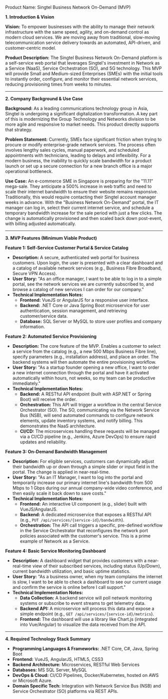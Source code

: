
Product Name: Singtel Business Network On-Demand (MVP)

**1. Introduction & Vision**

**Vision:** To empower businesses with the ability to manage their network infrastructure with the same speed, agility, and on-demand control as modern cloud services. We are moving away from traditional, slow-moving telecommunication service delivery towards an automated, API-driven, and customer-centric model.

**Product Description:** The Singtel Business Network On-Demand platform is a self-service web portal that leverages Singtel's investment in Network as a Service (NaaS), Service Orchestration (SO), and 5G technology. This MVP will provide Small and Medium-sized Enterprises (SMEs) with the initial tools to instantly order, configure, and monitor their essential network services, reducing provisioning times from weeks to minutes.

---

**2. Company Background & Use Case**

**Background:** As a leading communications technology group in Asia, Singtel is undergoing a significant digitalization transformation. A key part of this is modernizing the Group Technology and Networks division to be more agile and responsive to market needs. This product directly supports that strategy.

**Problem Statement:** Currently, SMEs face significant friction when trying to procure or modify enterprise-grade network services. The process often involves lengthy sales cycles, manual paperwork, and scheduled appointments with technicians, leading to delays and inflexibility. For a modern business, the inability to quickly scale bandwidth for a product launch or set up a secure connection for a new branch office is a major operational bottleneck.

**Use Case:** An e-commerce SME in Singapore is preparing for the "11.11" mega-sale. They anticipate a 500% increase in web traffic and need to scale their internet bandwidth to ensure their website remains responsive. Traditionally, this would require contacting their Singtel account manager weeks in advance. With the "Business Network On-Demand" portal, the IT manager can log in, select their current internet service, and schedule a temporary bandwidth increase for the sale period with just a few clicks. The change is automatically provisioned and then scaled back down post-event, with billing adjusted automatically.

---

**3. MVP Features (Minimum Viable Product)**

**Feature 1: Self-Service Customer Portal & Service Catalog**
*   **Description:** A secure, authenticated web portal for business customers. Upon login, the user is presented with a clear dashboard and a catalog of available network services (e.g., Business Fibre Broadband, Secure VPN Access).
*   **User Story:** "As an office manager, I want to be able to log in to a simple portal, see the network services we are currently subscribed to, and browse a catalog of new services I can order for our company."
*   **Technical Implementation Notes:**
    *   **Frontend:** VueJS or AngularJS for a responsive user interface.
    *   **Backend:** .NET Core or Java Spring Boot microservice for user authentication, session management, and retrieving customer/service data.
    *   **Database:** SQL Server or MySQL to store user profiles and company information.

**Feature 2: Automated Service Provisioning**
*   **Description:** The core feature of the MVP. Enables a customer to select a service from the catalog (e.g., a new 500 Mbps Business Fibre line), specify parameters (e.g., installation address), and place an order. The backend systems will then automate the entire provisioning workflow.
*   **User Story:** "As a startup founder opening a new office, I want to order a new internet connection through the portal and have it activated automatically within hours, not weeks, so my team can be productive immediately."
*   **Technical Implementation Notes:**
    *   **Backend:** A RESTful API endpoint (built with ASP.NET or Spring Boot) will receive the order.
    *   **Orchestration:** This API will trigger a workflow in the central Service Orchestrator (SO). The SO, communicating via the Network Service Bus (NSB), will send automated commands to configure network elements, update inventory systems, and notify billing. This demonstrates the NaaS architecture.
    *   **CI/CD:** The microservices handling these requests will be managed via a CI/CD pipeline (e.g., Jenkins, Azure DevOps) to ensure rapid updates and reliability.

**Feature 3: On-Demand Bandwidth Management**
*   **Description:** For eligible services, customers can dynamically adjust their bandwidth up or down through a simple slider or input field in the portal. The change is applied in near-real-time.
*   **User Story:** "As an IT Manager, I want to log into the portal and temporarily increase our primary internet line's bandwidth from 500 Mbps to 1 Gbps during our annual company-wide video conference, and then easily scale it back down to save costs."
*   **Technical Implementation Notes:**
    *   **Frontend:** An interactive UI component (e.g., slider) built with VueJS/AngularJS.
    *   **Backend:** A dedicated microservice that exposes a RESTful API (e.g., `PUT /api/services/{service-id}/bandwidth`).
    *   **Orchestration:** The API call triggers a specific, pre-defined workflow in the Service Orchestrator that reconfigures the network port policies associated with the customer's service. This is a prime example of Network as a Service.

**Feature 4: Basic Service Monitoring Dashboard**
*   **Description:** A dashboard widget that provides customers with a near-real-time view of their subscribed services, including status (Up/Down), current bandwidth utilization, and basic uptime statistics.
*   **User Story:** "As a business owner, when my team complains the internet is slow, I want to be able to check a dashboard to see our current usage and confirm the service is online before I call support."
*   **Technical Implementation Notes:**
    *   **Data Collection:** A backend service will poll network monitoring systems or subscribe to event streams to get telemetry data.
    *   **Backend API:** A microservice will process this data and expose a simple endpoint (e.g., `GET /api/services/{service-id}/metrics`).
    *   **Frontend:** The dashboard will use a library like Chart.js (integrated into Vue/Angular) to visualize the data received from the API.

---

**4. Required Technology Stack Summary**

*   **Programming Languages & Frameworks:** .NET Core, C#, Java, Spring Boot
*   **Frontend:** VueJS, AngularJS, HTML5, CSS3
*   **Backend Architecture:** Microservices, RESTful Web Services
*   **Databases:** MS SQL Server, MySQL
*   **DevOps & Cloud:** CI/CD Pipelines, Docker/Kubernetes, hosted on AWS or Microsoft Azure.
*   **Domain Specific Tech:** Integration with Network Service Bus (NSB) and Service Orchestrator (SO) platforms via REST APIs.

